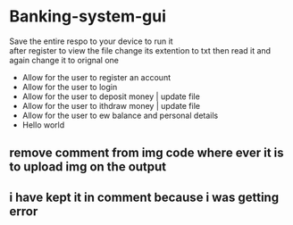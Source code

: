 # Banking-system-gui
 Save the entire respo to your device to run it  
 after register to view the file change its extention to txt then read it and again change it to orignal one 


* Allow for the user to register an account
* Allow for the user to login
* Allow for the user to deposit money | update file
* Allow for the user to ithdraw money | update file
* Allow for the user to ew balance and personal details
* Hello world


## remove comment from img code where ever it is to upload img on the output 
## i have kept it in comment because i was getting error 
